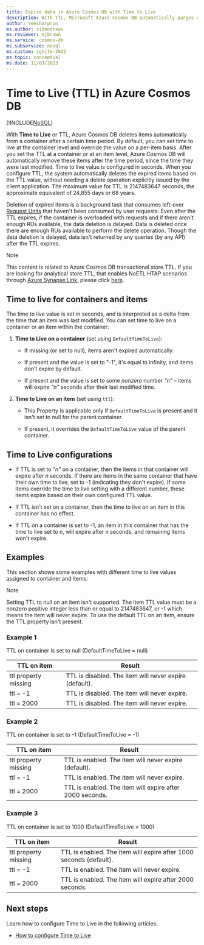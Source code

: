 ```yaml
---
title: Expire data in Azure Cosmos DB with Time to Live 
description: With TTL, Microsoft Azure Cosmos DB automatically purges documents from the system after a period of time.
author: seesharprun
ms.author: sidandrews
ms.reviewer: mjbrown
ms.service: cosmos-db
ms.subservice: nosql
ms.custom: ignite-2022
ms.topic: conceptual
ms.date: 11/03/2023
---
```

# Time to Live (TTL) in Azure Cosmos DB
[!INCLUDE[NoSQL](../includes/appliesto-nosql.md)]

With **Time to Live** or TTL, Azure Cosmos DB deletes items automatically from a container after a certain time period. By default, you can set time to live at the container level and override the value on a per-item basis. After you set the TTL at a container or at an item level, Azure Cosmos DB will automatically remove these items after the time period, since the time they were last modified. Time to live value is configured in seconds. When you configure TTL, the system automatically deletes the expired items based on the TTL value, without needing a delete operation explicitly issued by the client application. The maximum value for TTL is 2147483647 seconds, the approximate equivalent of 24,855 days or 68 years.

Deletion of expired items is a background task that consumes left-over [Request Units](../request-units.md) that haven't been consumed by user requests. Even after the TTL expires, if the container is overloaded with requests and if there aren't enough RUs available, the data deletion is delayed. Data is deleted once there are enough RUs available to perform the delete operation. Though the data deletion is delayed, data isn't returned by any queries (by any API) after the TTL expires.

> [!NOTE]
> This content is related to Azure Cosmos DB transactional store TTL. If you are looking for analytical store TTL, that enables NoETL HTAP scenarios through [Azure Synapse Link](../synapse-link.md), please click [here](../analytical-store-introduction.md#analytical-ttl).

## Time to live for containers and items

The time to live value is set in seconds, and is interpreted as a delta from the time that an item was last modified. You can set time to live on a container or an item within the container:

1. **Time to Live on a container** (set using `DefaultTimeToLive`):

   - If missing (or set to null), items aren't expired automatically.

   - If present and the value is set to "-1", it's equal to infinity, and items don’t expire by default.

   - If present and the value is set to some *nonzero* number *"n"* – items will expire *"n"* seconds after their last modified time.

2. **Time to Live on an item** (set using `ttl`):

   - This Property is applicable only if `DefaultTimeToLive` is present and it isn't set to null for the parent container.

   - If present, it overrides the `DefaultTimeToLive` value of the parent container.

## Time to Live configurations

- If TTL is set to *"n"* on a container, then the items in that container will expire after *n* seconds. If there are items in the same container that have their own time to live, set to -1 (indicating they don't expire). If some items override the time to live setting with a different number, these items expire based on their own configured TTL value.

- If TTL isn't set on a container, then the time to live on an item in this container has no effect.

- If TTL on a container is set to -1, an item in this container that has the time to live set to n, will expire after n seconds, and remaining items won't expire.

## Examples

This section shows some examples with different time to live values assigned to container and items:

> [!NOTE]
> Setting TTL to null on an item isn't supported. The item TTL value must be a nonzero positive integer less than or equal to 2147483647, or -1 which means the item will never expire. To use the default TTL on an item, ensure the TTL property isn't present.

### Example 1

TTL on container is set to null (DefaultTimeToLive = null)

|TTL on item| Result|
|---|---|
|ttl property missing |TTL is disabled. The item will never expire (default).|
|ttl = -1|TTL is disabled. The item will never expire.|
|ttl = 2000|TTL is disabled. The item will never expire.|

### Example 2

TTL on container is set to -1 (DefaultTimeToLive = -1)

|TTL on item| Result|
|---|---|
|ttl property missing |TTL is enabled. The item will never expire (default).|
|ttl = -1|TTL is enabled. The item will never expire.|
|ttl = 2000|TTL is enabled. The item will expire after 2000 seconds.|

### Example 3

TTL on container is set to 1000 (DefaultTimeToLive = 1000)

|TTL on item| Result|
|---|---|
|ttl property missing |TTL is enabled. The item will expire after 1000 seconds (default).|
|ttl = -1|TTL is enabled. The item will never expire.|
|ttl = 2000|TTL is enabled. The item will expire after 2000 seconds.|

## Next steps

Learn how to configure Time to Live in the following articles:

- [How to configure Time to Live](how-to-time-to-live.md)
